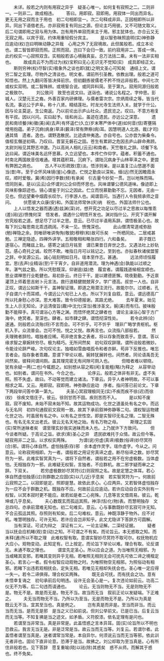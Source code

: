 <!-- { "loadSidebar": true } -->
　　未详。般若之内则有用寂之异乎　疑圣心唯一。如何复有寂照之二。二则非一。一则非二。故成相违。
　　答曰。用即寂。寂即用。用寂体一同出而异名。更无无用之寂而主于用也　初二句相即显一。次二句释成非异。正因相即所以非异。同出下语借老氏。亦非寂用复有同出之源。但论主巧用彼。又不可随文取义。后二句谓即用之寂与用为体。岂有用外单寂而来主于用。邪主犹体也。亦合云又无无寂之用。以宾于寂。约体用重轻假分宾主。
　　是以智弥昧照逾明(实)神弥静应逾动(权)岂曰明昧动静之异哉　心用之外了无寂境故。此但属般若。成立本论也。谓二智皆即寂而照。正照而寂。岂曰下会归一致。前约寂用非二。答成一体。此约权实一心寂照双含。实相般若该心境融真妄。总万法括二乘。未有一法非实相也。
　　故成具云不为而过为(权)宝积曰无心无识无不觉知(实)　成具即经正文。
　　斯则穷神(权)尽智(实)极象外之谈也即(就)之明文圣心可知矣　通结上文。谓穷二智之玄理。尽物外之清谈也。明文者。谓前所引圣教。依教出理。般若之道可知悟也。然上九翻问答皆决择前宗。但初翻拣彼儒老不矜不恃远非般若。中间七次或权实双明。或二智殊辨。或境智合说。或同异料简。至于第九。寂用同源归般若之极致尔。
　　刘公致问　致至也说文曰。送诣也。诸说公名程之。字仲思。彭城人。汉楚元王之裔。外善百家内研佛理。与儒者雷次宗。宗炳周续之等。皆当代名流。事远公于庐阜。称十八贤。精结莲社。时龙光寺生法师入关。就学于什公。因与论主莫逆。生公南返。乃以前论出示庐山社众。遗民览之。叹曰。不意方袍复有平叔。因以兴问。实曰起予。瑶和尚云。虽迹在遗民。亦远公之深意。
　　遗民和南顷餐(味)徽(美)闻(去声)有怀遥伫(久立)岁末寒严体中(道)如何音(信)寄壅隔增用抱蕴。弟子沉痾(病身)草泽(薮泽)常有弊瘵(病)耳。因慧明道人北游。裁(才司)通其情　遗者。逸也。谓野逸散民。比迹虞仲夷逸。亦自号也。公亦尝为柴桑令。值桓玄僭逆初萌。乃叹曰。晋室无磐石之固。苍生有累卵之危因去庐山辟命弗顾。太尉刘裕见其野志冲邈。乃以高尚人相礼(云云)和南者。天竺敬礼之辞。顷餐下名达曰闻。谓近味美名远怀思慕。久立远望也。本传伫作仰字。蕴者。积蓄不通也。时南北两国故音信难通。增其蕴积耳。沉痾下。谓陆沉病身于山林草泽之中。更尝有弊困之病也。
　　古人不以形疏致(意)淡。悟涉则亲。是以虽复江山悠邈不面当(昔)年。至于企怀风味镜(鉴)心像迹。伫悦之勤良以深矣。缅(远)然无因瞻霞永叹。顺时爱敬。冀(希)因行李数(频)有承闻　引古量今妙契一贯。岂以地殊而隔。悟同则亲。是以(云云)企怀谓刘公企仰而怀思也。风味谓肇公德风道味。像迹即上风味影像踪迹也。镜心谓鉴于刘公之因此。伫立而悦慕勤勤不忘。无因者。无由一见也。但远望秦中烟霞长叹尔。行李游人也。闻谓音问。当遇行人令我频承师之音问。
　　伏愿彼大众康(安)和。外国法师常休(庆)纳　祝也。外国法师什公也。
　　上人以悟发之器而遘(遇)兹渊(深)对。想开究之功足以尽过半之思故以每惟乖(差)阔(远)愤愧何深　悟发者。谓遇什公明悟开发也。渊对指什公。开究下谓开解穷究般若之道。想足尽了过半之思。意云。已尽过半语用系辞。谓悟极圣心也。故每下刘公每思南北乖违疏阔。不亲一见。愤愧深也。
　　此山僧清常道戒弥励(勉)禅隐之余。则唯研唯讲恂恂(敬貌)穆穆(和)故可乐矣　一所栖同处。二居戒甚勉。三禅定隐迹。四禅外讲学。五相敬相和略张四行。六和备矣。
　　弟子既已遂宿心。而睹兹上轨。感寄之诚日月铭至　谓已果昔日弃世之念。又遇法社上妙轨范。感心奇托之诚。皎然不欺。唯指日月可以铭记之。至到也。亦拟春秋诸侯盟誓之辞。中吴源公云。诚心铭刻明如日月。瑶本至作志。甚通。
　　远法师顷恒履宜。思(去声)业精诣(至)干干宵夕。自非道用潜流。理为神遇(会)孰能以过顺之年。湛气兹之勤。所以凭慰既深。仰谢逾(益)绝　履宜者。谓履践道候相宜顺也。思业谓禅思行业乾健也。易初卦云。终日干干。是以建德匪懈。晓夜勤勤。予近禀　灌顶上师着思吉剜卜元言法。救行道精健兢兢宵夕。学广德高。叔世一人也。自非正叹。谓远公如斯干干。盖神智证理。即道之用潜注流行。故能尔尔。过顺者。孔子自谓六十而耳顺。今谓远公六旬已上人也。所以下刘复自叙。意云。谓远德高广所以托身慰心亦深。恩大难答。致令仰德报谢。其路尤绝。
　　去年夏末。始见生上人示无知论。才运清俊旨(趣)中沈允(深当)推涉圣文。婉(美)而有归。披味殷勤不能释手。真可谓浴心方等之渊。而悟怀绝冥之肆者也　谓论主澡浴心智于方广海中。绝冥者。至深也。肆者。如市肆之肆。谓悟彻深性处。
　　若令此辨(论)遂通。则般若众流殆(将)不言而会。可不忻乎。可不忻乎　理非广略学贵枢机。枢机入手。众流普会。岂可不悦。悦之又悦。故再言也。众流指八部般若。
　　然夫理微者辞险。唱独者应稀。苟非绝言象之表者。将以存象而致乖乎。意谓。答以缘求智之章婉转穷尽。极为精巧。无所间然矣　初句双叹辞理。谓所诠般若微妙。令能诠论辞严峻。次句叹论主。独唱如雪曲唱孤令和者亦鲜。苟非下反推也。唯忘言者会。指存象者乖趣。意谓下举论以艰。婉转犹展转也。间然者。同论语禹吾无间然矣。彼释间谓间厕。盖其理完密无有间隙可厕入也。
　　但暗者难以顿晓。犹有余疑一两(二也)今辄题之。如别想从容之暇(闲)复能粗(略)为释之　从容举动也。如别者。谓问在书外。今合之也。
　　论序云。般若之体非有非无。虚不失照。照不失虚。故曰。不动等觉而建立诸法。下章云。异乎人者神明故。不可以事相求之耳。又云。用即寂。寂即用。神弥静应逾动　序者。指问答已前论文。下章下两段举问答中第一第九。
　　夫圣心冥寂理极同无(实)不疾而疾不徐(迟)而徐(权)　徐疾文借庄子。彼云。徐则甘而不固。疾则苦而不入。
　　是以知不废寂。寂不废知。未始不寂未始不知。故其运物成功。化世之道虽处有名之中。而远与无名同　初四句通叙前文寂用一致。故其下承前叙神弥静等二句。谓权智运物建化世之功。时虽居有名之中。以有名之世性空。即是实智印无名之理。二智无殊也。有名无名文出老氏。彼云无名天地之始。有名万物之母。
　　斯理之玄固(实)常所迷昧者矣　谓至理玄妙我实迷昧而未入也。上乃就许下方致问。
　　但今谈者所疑。于高论之旨。欲求(索)圣心之异　遗民欲难托于众情。故云但今等。疑寂用非二之旨。以求权实两殊。
　　为谓(说)穷虚(真谛)极数(俗谛)妙尽冥符(合)邪。谓将心体自然。虚怕独感(存)邪　余本虚作灵字。瑶作虚字。今从之。问意云。论称寂用相即。为一者。谓般若之用证穷真谛之虚。断尽俗谛之数。妙尽冥符为一邪。此难实智冥真为一。谓将下自然者。谓般若之用不在穷虚极数。当体虚怕。无相独存为一邪。此难疑无权智。言独者。不应群机。故二邪字疑而审之之辞。下双关。
　　若穷虚极数妙尽冥符(过)则寂照之名。故是定慧之体耳。若心体自然虚怕独感(过)则群数之应固(实)以几(近)乎息矣　若实智冥符为一。何故前云寂照之二。以寂即是定。照即是慧。故依此求心。心应两异。又若智体虚怕独存为一应不会于群数之机。既独存不应。何故前云应逾动。若许应动自合实外别有一权智。以冥本寂时更不能应。故若如是者二心宛殊。几息等言文借周易。彼云。乾坤或几乎息矣。
　　夫心数既玄而孤运其照。神淳(恬)化(物)表。而慧明独存　文总四句。亦承前潜难无知也。初二句难实。意云。心与事数既妙尽玄寂可许无知。不合云孤运其照。存照则有知矣。后二句难权。意云。神既淳静于物外。应不对机。唯慧明独存。可许无知。若许应会岂非知乎。此文尤隐详下答辞方可圆解。
　　当有深证。可试为辩之　深证有二义。一论主证解。二深经证据。
　　疑者当以抚会应机睹(观)变(动)之知。不可谓之不有矣。而论旨云。本无惑取之知。而未释(通)所以不取之理　此难权智有取。意谓实智妙尽冥符不取可尔。权抚物机应大应小。观物变动。此知定有。已上按定。而论旨下举论以难。理合有取。论反谓无。未通不取之理也。
　　谓宜先定圣心。所以应会之道。为当唯照无相邪。为当咸睹其变邪。若睹其变则异乎无相。若唯照无相则无会可抚先可依二谛之境楷定圣心。若言心一者。假令权智应动观物之时。为唯照物空无相邪。为照俗动有相邪。若睹下出违若观相抚会。定失无相。若唯见无相却失抚会也。圣心唯一定应得一失一。若令二谛俱得。理合权实两殊。
　　既无会可抚。而有抚会之功。意有未悟幸复诲之　初句承前后句明违。设许无会圣心是一。复次违论如前云。功高二仪无不为等。后二句违而请通也。
　　论云。无当则物无不当。无是则物无不是。物无不是。故是而无是。物无不当。故当而无当　叙前正论以发疑端。下正难之。
　　夫无当而物无不当。乃所以为至当。无是而物无不是。乃所以为真是　既云无不当。宜其至当也。真是例之。
　　岂有真是而非是。至当而非当。而云当而无当。是而无是邪　是当之义已如前说。但刘公举前文。已是已当。后复云当而无当等。不知复拂是当之迹文。如矛盾。义符胶漆。依名定理有是问也。
　　若谓至当非常当。真是非常是。此盖悟惑之言本异耳。固(实)论旨所以不明也　恐救云。我言无当无是。非是泛常是当。故云当而无当等。刘复云。若谓尔者。此盖悟者谓至当真是。迷者谓常当常是。本自异尔。何须说云当而无当等邪。依此训无者非也。固论下直非论意。恐滞于是当。故拂之。刘公却取为至当真是。心有所住非般若也。见下答辞　愿复重喻(晓)以祛(除)其惑矣　惑不从师。而解其于惑也。终不免矣。
